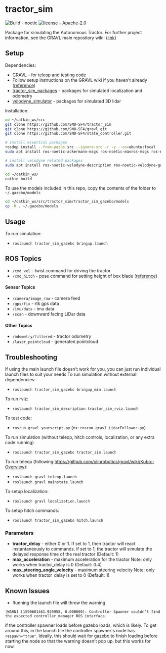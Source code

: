 # tractor_sim

![Build - noetic](https://img.shields.io/:Build-noetic-yellowgreen.svg)
[![license - Apache-2.0](https://img.shields.io/:license-Apache2.0-yellowgreen.svg)](https://opensource.org/licenses/Apache-2.0)

Package for simulating the Autonomous Tractor. For further project information, see the GRAVL main repository wiki: ([link](https://github.com/olinrobotics/gravl/wiki))

## Setup
Dependencies:
+ [GRAVL](https://github.com/olinrobotics/gravl) - for teleop and testing code
+ Follow setup instructions on the GRAVL wiki if you haven't already ([reference](https://github.com/olinrobotics/gravl/wiki))
+ [tractor_sim_packages](https://github.com/olinrobotics/tractor_sim_packages) - packages for simulated localization and odometry
+ [velodyne_simulator](https://bitbucket.org/DataspeedInc/velodyne_simulator/src/master/) - packages for simulated 3D lidar

Installation:
```bash
cd ~/catkin_ws/src
git clone https://github.com/SNU-SF4/tractor_sim
git clone https://github.com/SNU-SF4/gravl.git
git clone https://github.com/SNU-SF4/state_controller.git

# install essential packages
rosdep install --from-paths src --ignore-src -r -y --os=ubuntu:focal
sudo apt install ros-noetic-ackermann-msgs ros-noetic-mavros-msgs ros-noetic-gps-common

# install velodyne related packages
sudo apt install ros-noetic-velodyne-description ros-noetic-velodyne-gazebo-plugins ros-noetic-velodyne-simulator

cd ~/catkin_ws/
catkin build
```

To use the models included in this repo, copy the contents of the folder to `~/.gazebo/models`
```bash
cd ~/catkin_ws/src/tractor_sim/tractor_sim_gazebo/models
cp -R . ~/.gazebo/models
```

## Usage
To run simulation:
+ `roslaunch tractor_sim_gazebo bringup.launch`

## ROS Topics
+ `/cmd_vel` - twist command for driving the tractor
+ `/cmd_hitch` - pose command for setting height of box blade ([reference](https://github.com/olinrobotics/state_controller/blob/master/README.md))

#### Sensor Topics
+ `/camera/image_raw` - camera feed
+ `/gps/fix` - rtk gps data
+ `/imu/data` - imu data
+ `/scan` - downward facing LiDar data

#### Other Topics
+ `/odometry/filtered` - tractor odometry
+ `/laser_pointcloud` - generated pointcloud

## Troubleshooting
If using the main launch file doesn't work for you, you can just run individual launch files to suit your needs
To run simulation without external dependencies:
+ `roslaunch tractor_sim_gazebo bringup_min.launch`

To run rviz:
+  `roslaunch tractor_sim_description tractor_sim_rviz.launch`

To test code:
+ `rosrun gravl yourscript.py` (ex: `rosrun gravl LidarFollower.py`)

To run simulation (without teleop, hitch controls, localization, or any extra code running)
+ `roslaunch tractor_sim_gazebo tractor_sim.launch`

To run teleop (following https://github.com/olinrobotics/gravl/wiki/Kubo:-Overview):
+ `roslaunch gravl teleop.launch`
+ `roslaunch gravl mainstate.launch`

To setup localization:
+ `roslaunch gravl localization.launch`

To setup hitch commands:
+ `roslaunch tractor_sim_gazebo hitch.launch`


### Parameters
+ **tractor_delay** - either 0 or 1. If set to 1, then tractor will react instantaneously to commands. If set to 1, the tractor will simulate the delayed response time of the real tractor (Default: 1)
+ **max_acceleration** - maximum acceleration for the tractor Note: only works when tractor_delay is 0 (Default: 0.4)
+ **max_steering_angle_velocity** - maximum steering velocity Note: only works when tractor_delay is set to 0 (Default: 1)

## Known Issues
+ Running the launch file will throw the warning
```
[WARN] [1590601461.920958, 0.000000]: Controller Spawner couldn't find the expected controller_manager ROS interface.
```
if the controller spawner loads before gazebo loads, which is likely. To get around this, in the launch file the controller spawner's node has `respawn="true"`. Ideally, this should wait for gazebo to finish loading before starting the node so that the warning doesn't pop up, but this works for now.
